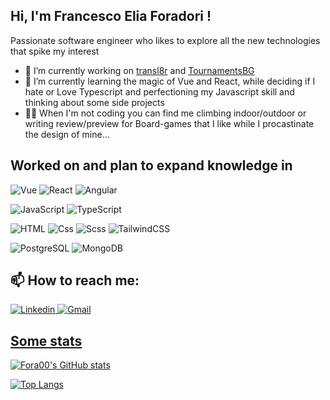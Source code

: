 ## Hi, I'm Francesco Elia Foradori ! 

Passionate software engineer who likes to explore all the new technologies that spike my interest 

- 🔭 I’m currently working on  [transl8r](https://github.com/Fora00/transl8r) and [TournamentsBG](https://github.com/Fora00/TournamentsBG)
- 🌱 I’m currently learning the magic of Vue and React, while deciding if I hate or Love Typescript and perfectioning my Javascript skill and thinking about some side projects
- 🧗‍♀️ When I'm not coding you can find me climbing indoor/outdoor or writing review/preview for Board-games that I like while I procastinate the design of mine...
  
## Worked on and plan to expand knowledge in
<p>
  <img alt=Vue src="https://img.shields.io/badge/Vue.js-35495E?style=for-the-badge&logo=vue.js&logoColor=4FC08D" />
  <img alt="React" src="https://img.shields.io/badge/React-20232A?style=for-the-badge&logo=react&logoColor=61DAFB" />
  <img alt="Angular" src="https://img.shields.io/badge/Angular-DD0031?style=for-the-badge&logo=angular&logoColor=white" />
 </p>
 <p>
  <img alt="JavaScript" src="https://img.shields.io/badge/JavaScript-323330?style=for-the-badge&logo=javascript&logoColor=F7DF1E" />
  <img alt="TypeScript" src="https://img.shields.io/badge/TypeScript-007ACC?style=for-the-badge&logo=typescript&logoColor=white" />
  </p>
  <p>
  <img alt="HTML" src="https://img.shields.io/badge/HTML-239120?style=for-the-badge&logo=html5&logoColor=white" />
  <img alt="Css" src="https://img.shields.io/badge/CSS-239120?&style=for-the-badge&logo=css3&logoColor=white" />
  <img alt="Scss" src="https://img.shields.io/badge/Sass-CC6699?style=for-the-badge&logo=sass&logoColor=white" />
 <img alt="TailwindCSS" src="https://img.shields.io/badge/Tailwind_CSS-38B2AC?style=for-the-badge&logo=tailwind-css&logoColor=white"/>
  </p>
 <p>
  <img alt="PostgreSQL" src=https://img.shields.io/badge/PostgreSQL-316192?style=for-the-badge&logo=postgresql&logoColor=white" />
  <img alt="MongoDB" src="https://img.shields.io/badge/MongoDB-4EA94B?style=for-the-badge&logo=mongodb&logoColor=white" />
</p>

## 📫 How to reach me:
<p>
<a href="https://www.linkedin.com/in/francesco-elia-foradori/"> <img alt="Linkedin" src="https://img.shields.io/badge/LinkedIn-0077B5?style=for-the-badge&logo=linkedin&logoColor=white"/>  
<a href="francesco.elia.foradori@gmail.com"> <img alt="Gmail" src="https://img.shields.io/badge/Gmail-D14836?style=for-the-badge&logo=gmail&logoColor=white" />   
</p>
 

## Some stats
<p>

[![Fora00's GitHub stats](https://github-readme-stats.vercel.app/api?username=Fora00)](https://github.com/Fora00/github-readme-stats)

[![Top Langs](https://github-readme-stats.vercel.app/api/top-langs/?username=Fora00&layout=compact)](https://github.com/Fora00/github-readme-stats)

</p>

